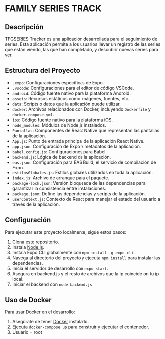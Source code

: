 
# FAMILY SERIES TRACK

## Descripción
TFGSERIES Tracker es una aplicación desarrollada para el seguimiento de series. Esta aplicación permite a los usuarios llevar un registro de las series que están viendo, las que han completado, y descubrir nuevas series para ver.

## Estructura del Proyecto

- `.expo`: Configuraciones específicas de Expo.
- `.vscode`: Configuraciones para el editor de código VSCode.
- `android`: Código fuente nativo para la plataforma Android.
- `assets`: Recursos estáticos como imágenes, fuentes, etc.
- `data`: Scripts o datos que la aplicación puede utilizar.
- `docker`: Archivos relacionados con Docker, incluyendo `Dockerfile` y `docker-compose.yml`.
- `ios`: Código fuente nativo para la plataforma iOS.
- `node_modules`: Módulos de Node.js instalados.
- `Pantallas`: Componentes de React Native que representan las pantallas de la aplicación.
- `App.js`: Punto de entrada principal de la aplicación React Native.
- `app.json`: Configuración de Expo y metadatos de la aplicación.
- `babel.config.js`: Configuraciones para Babel.
- `backend.js`: Lógica de backend de la aplicación.
- `eas.json`: Configuración para EAS Build, el servicio de compilación de Expo.
- `estilosGlobales.js`: Estilos globales utilizados en toda la aplicación.
- `index.js`: Archivo de arranque para el paquete.
- `package-lock.json`: Versión bloqueada de las dependencias para garantizar la consistencia entre instalaciones.
- `package.json`: Define las dependencias y scripts de la aplicación.
- `userContext.js`: Contexto de React para manejar el estado del usuario a través de la aplicación.

## Configuración

Para ejecutar este proyecto localmente, sigue estos pasos:

1. Clona este repositorio.
2. Instala [Node.js](https://nodejs.org/).
3. Instala Expo CLI globalmente con `npm install -g expo-cli`.
4. Navega al directorio del proyecto y ejecuta `npm install` para instalar las dependencias.
5. Inicia el servidor de desarrollo con `expo start`.
6. Asegura en backend.js y el resto de archivos que la ip coincide on tu ip local.
7. Iniciar el backend con `node backend.js`

## Uso de Docker

Para usar Docker en el desarrollo:

1. Asegúrate de tener [Docker](https://www.docker.com/) instalado.
2. Ejecuta `docker-compose up` para construir y ejecutar el contenedor.
3. Usuario = root


